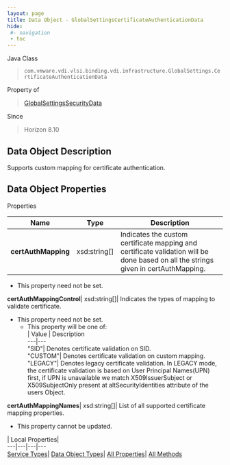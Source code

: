 ```yaml
---
layout: page
title: Data Object - GlobalSettingsCertificateAuthenticationData
hide:
 #- navigation
 - toc
---
```






Java Class  
> `com.vmware.vdi.vlsi.binding.vdi.infrastructure.GlobalSettings.CertificateAuthenticationData`

Property of  
> [GlobalSettingsSecurityData](vdi.infrastructure.GlobalSettings.SecurityData.md#field_detail)

Since  
> Horizon 8.10


## Data Object Description 

Supports custom mapping for certificate authentication. 

## Data Object Properties

Properties

Name |  Type |  Description   
---|---|---  
**certAuthMapping**|  xsd:string[]|  Indicates the custom certificate mapping and certificate validation will be done based on all the strings given in certAuthMapping.   


* This property need not be set.

  
**certAuthMappingControl**|  xsd:string[]|  Indicates the types of mapping to validate certificate.   


* This property need not be set.
  * This property will be one of:  
|  Value |  Description   
---|---  
"SID"| Denotes certificate validation on SID.  
"CUSTOM"| Denotes certificate validation on custom mapping.  
"LEGACY"| Denotes legacy certificate validation. In LEGACY mode, the certificate validation is based on User Principal Names(UPN) first, if UPN is unavailable we match X509IssuerSubject or X509SubjectOnly present at altSecurityIdentities attribute of the users Object.  

  
**certAuthMappingNames**|  xsd:string[]|  List of all supported certificate mapping properties.   


* This property cannot be updated.

  
  
  
 | Local Properties|   
---|---|---|---  
[Service Types](index-mo_types.md)| [Data Object Types](index-do_types.md)| [All Properties](index-properties.md)| [All Methods](index-methods.md)  
  
  
